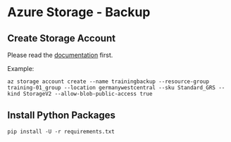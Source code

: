 # Azure Storage - Backup

## Create Storage Account

Please read the [documentation](https://learn.microsoft.com/de-de/azure/storage/common/storage-account-create?tabs=azure-cli) first.

Example:

```shell
az storage account create --name trainingbackup --resource-group training-01_group --location germanywestcentral --sku Standard_GRS --kind StorageV2 --allow-blob-public-access true
```

## Install Python Packages

```shell
pip install -U -r requirements.txt
```

